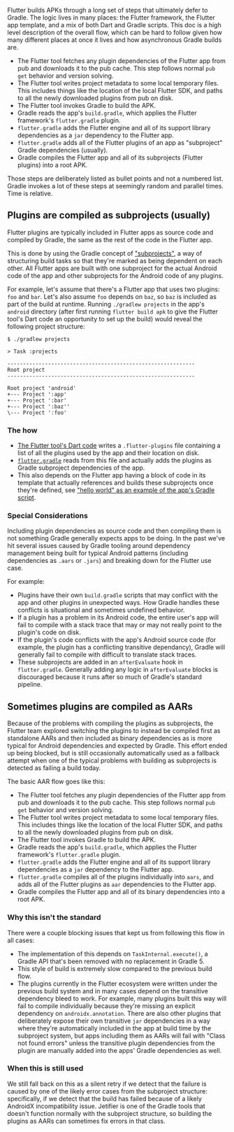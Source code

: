 Flutter builds APKs through a long set of steps that ultimately defer to Gradle.
The logic lives in many places: the Flutter framework, the Flutter app template,
and a mix of both Dart and Gradle scripts. This doc is a high level description
of the overall flow, which can be hard to follow given how many different
places at once it lives and how asynchronous Gradle builds are.

- The Flutter tool fetches any plugin dependencies of the Flutter app from pub
  and downloads it to the pub cache. This step follows normal `pub get` behavior
  and version solving.
- The Flutter tool writes project metadata to some local temporary files. This
  includes things like the location of the local Flutter SDK, and paths to all
  the newly downloaded plugins from pub on disk.
- The Flutter tool invokes Gradle to build the APK.
- Gradle reads the app's `build.gradle`, which applies the Flutter framework's
  `flutter.gradle` plugin.
- `flutter.gradle` adds the Flutter engine and all of its support library
  dependencies as a `jar` dependency to the Flutter app.
- `flutter.gradle` adds all of the Flutter plugins of an app as "subproject"
  Gradle dependencies (usually).
- Gradle compiles the Flutter app and all of its subprojects (Flutter plugins)
  into a root APK.

Those steps are deliberately listed as bullet points and not a numbered list.
Gradle invokes a lot of these steps at seemingly random and parallel times.
Time is relative.

## Plugins are compiled as subprojects (usually)

Flutter plugins are typically included in Flutter apps as source code and
compiled by Gradle, the same as the rest of the code in the Flutter app.

This is done by using the Gradle concept of
["subprojects"](https://docs.gradle.org/current/userguide/multi_project_builds.html#sec:subproject_configuration),
a way of structuring build tasks so that they're marked as being dependent on
each other. All Flutter apps are built with one subproject for the actual
Android code of the app and other subprojects for the Android code of any
plugins.

For example, let's assume that there's a Flutter app that uses two plugins:
`foo` and `bar`. Let's also assume `foo` depends on `baz`, so `baz` is included
as part of the build at runtime. Running `./gradlew projects` in the app's
`android` directory (after first running `flutter build apk` to give the Flutter
tool's Dart code an opportunity to set up the build) would reveal the following
project structure:

```console
$ ./gradlew projects

> Task :projects

------------------------------------------------------------
Root project
------------------------------------------------------------

Root project 'android'
+--- Project ':app'
+--- Project ':bar'
+--- Project ':baz''
\--- Project ':foo'
```

### The how

- [The Flutter tool's Dart
  code](https://github.com/flutter/flutter/blob/82410a5ae7159b9f39e85b713decf532840ac70c/packages/flutter_tools/lib/src/build_system/targets/assets.dart#L115-L119)
  writes a `.flutter-plugins` file containing a list of all the plugins used by
  the app and their location on disk.
- [`flutter.gradle`](https://github.com/flutter/flutter/blob/508c35940b4989c400e7b5a2851d03e4bd0b2ca2/packages/flutter_tools/gradle/flutter.gradle#L243-L264)
  reads from this file and actually adds the plugins as Gradle subproject
  dependencies of the app.
- This also depends on the Flutter app having a block of code in its template
  that actually references and builds these subprojects once they're defined,
  see ["hello world" as an example of the app's Gradle
  script](https://github.com/flutter/flutter/blob/508c35940b4989c400e7b5a2851d03e4bd0b2ca2/examples/hello_world/android/settings.gradle#L15-L19).

### Special Considerations

Including plugin dependencies as source code and then compiling them is not
something Gradle generally expects apps to be doing. In the past we've hit
several issues caused by Gradle tooling around dependency management being built
for typical Android patterns (including dependencies as `.aars` or `.jars`) and
breaking down for the Flutter use case.

For example:

- Plugins have their own `build.gradle` scripts that may conflict with the app
  and other plugins in unexpected ways. How Gradle handles these conflicts is
  situational and sometimes undefined behavior.
- If a plugin has a problem in its Android code, the entire user's app will fail
  to compile with a stack trace that may or may not really point to the plugin's
  code on disk.
- If the plugin's code conflicts with the app's Android source code (for
  example, the plugin has a conflicting transitive dependancy), Gradle will
  generally fail to compile with difficult to translate stack traces.
- These subprojects are added in an `afterEvaluate` hook in `flutter.gradle`.
  Generally adding any logic in `afterEvaluate` blocks is discouraged because it
  runs after so much of Gradle's standard pipeline.

## Sometimes plugins are compiled as AARs

Because of the problems with compiling the plugins as subprojects, the
Flutter team explored switching the plugins to instead be compiled first as
standalone AARs and then included as binary dependencies as is more typical for
Android dependencies and expected by Gradle. This effort ended up being blocked,
but is still occasionally automatically used as a fallback attempt when one of the typical
problems with building as subprojects is detected as failing a build today.

The basic AAR flow goes like this:

- The Flutter tool fetches any plugin dependencies of the Flutter app from pub
  and downloads it to the pub cache. This step follows normal `pub get` behavior
  and version solving.
- The Flutter tool writes project metadata to some local temporary files. This
  includes things like the location of the local Flutter SDK, and paths to all
  the newly downloaded plugins from pub on disk.
- The Flutter tool invokes Gradle to build the APK.
- Gradle reads the app's `build.gradle`, which applies the Flutter framework's
  `flutter.gradle` plugin.
- `flutter.gradle` adds the Flutter engine and all of its support library
  dependencies as a `jar` dependency to the Flutter app.
- `flutter.gradle` compiles all of the plugins individually into `aars`, and
  adds all of the Flutter plugins as `aar` dependencies to the Flutter app.
- Gradle compiles the Flutter app and all of its binary dependencies into a root
  APK.

### Why this isn't the standard

There were a couple blocking issues that kept us from following this flow in all
cases:

- The implementation of this depends on `TaskInternal.execute()`, a Gradle API
  that's been removed with no replacement in Gradle 5.
- This style of build is extremely slow compared to the previous build flow.
- The plugins currently in the Flutter ecosystem were written under the previous
  build system and in many cases depend on the transitive dependency bleed to
  work. For example, many plugins built this way will fail to compile
  individually because they're missing an explicit dependency on
  `androidx.annotation`. There are also other plugins that deliberately expose
  their own transitive `jar` dependencies in a way where they're automatically
  included in the app at build time by the subproject system, but apps including them as
  AARs will fail with "Class not found errors" unless the transitive plugin dependencies
  from the plugin are manually added into the apps' Gradle dependencies as well.

### When this is still used

We still fall back on this as a silent retry if we detect that the failure is
caused by one of the likely error cases from the subproject structure:
specifically, if we detect that the build has failed because of a likely
AndroidX incompatibility issue. Jetifier is one of the Gradle tools that doesn't
function normally with the subproject structure, so building the plugins as AARs
can sometimes fix errors in that class.
